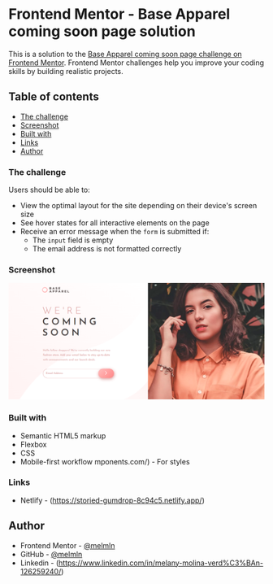 # Frontend Mentor - Base Apparel coming soon page solution

This is a solution to the [Base Apparel coming soon page challenge on Frontend Mentor](https://www.frontendmentor.io/challenges/base-apparel-coming-soon-page-5d46b47f8db8a7063f9331a0). Frontend Mentor challenges help you improve your coding skills by building realistic projects. 

## Table of contents

  - [The challenge](#the-challenge)
  - [Screenshot](#screenshot)
  - [Built with](#built-with)
  - [Links](#links)
  - [Author](#author)


### The challenge

Users should be able to:

- View the optimal layout for the site depending on their device's screen size
- See hover states for all interactive elements on the page
- Receive an error message when the `form` is submitted if:
  - The `input` field is empty
  - The email address is not formatted correctly

### Screenshot

![](./design/Base-Appareal-Challenge.png)


### Built with

- Semantic HTML5 markup
- Flexbox
- CSS 
- Mobile-first workflow
mponents.com/) - For styles

### Links

- Netlify - (https://storied-gumdrop-8c94c5.netlify.app/) 

## Author

- Frontend Mentor - [@melmln](https://www.frontendmentor.io/profile/melmln)
- GitHub - [@melmln](https://github.com/melmln)
- Linkedin - (https://www.linkedin.com/in/melany-molina-verd%C3%BAn-126259240/)
